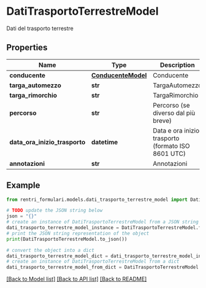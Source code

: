 # DatiTrasportoTerrestreModel

Dati del trasporto terrestre

## Properties

Name | Type | Description | Notes
------------ | ------------- | ------------- | -------------
**conducente** | [**ConducenteModel**](ConducenteModel.md) | Conducente | 
**targa_automezzo** | **str** | TargaAutomezzo | [optional] 
**targa_rimorchio** | **str** | TargaRimorchio | [optional] 
**percorso** | **str** | Percorso (se diverso dal più breve) | [optional] 
**data_ora_inizio_trasporto** | **datetime** | Data e ora inizio trasporto (formato ISO 8601 UTC) | 
**annotazioni** | **str** | Annotazioni | [optional] 

## Example

```python
from rentri_formulari.models.dati_trasporto_terrestre_model import DatiTrasportoTerrestreModel

# TODO update the JSON string below
json = "{}"
# create an instance of DatiTrasportoTerrestreModel from a JSON string
dati_trasporto_terrestre_model_instance = DatiTrasportoTerrestreModel.from_json(json)
# print the JSON string representation of the object
print(DatiTrasportoTerrestreModel.to_json())

# convert the object into a dict
dati_trasporto_terrestre_model_dict = dati_trasporto_terrestre_model_instance.to_dict()
# create an instance of DatiTrasportoTerrestreModel from a dict
dati_trasporto_terrestre_model_from_dict = DatiTrasportoTerrestreModel.from_dict(dati_trasporto_terrestre_model_dict)
```
[[Back to Model list]](../README.md#documentation-for-models) [[Back to API list]](../README.md#documentation-for-api-endpoints) [[Back to README]](../README.md)



